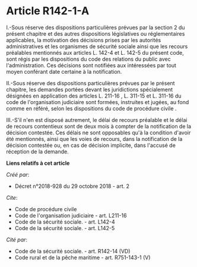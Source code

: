 # Article R142-1-A

I.-Sous réserve des dispositions particulières prévues par la section 2 du présent chapitre et des autres dispositions
législatives ou réglementaires applicables, la motivation des décisions prises par les autorités administratives et les
organismes de sécurité sociale ainsi que les recours préalables mentionnés aux articles L. 142-4 et L. 142-5 du présent code,
sont régis par les dispositions du code des relations du public avec l'administration. Ces décisions sont notifiées aux
intéressées par tout moyen conférant date certaine à la notification. 

II.-Sous réserve des dispositions particulières prévues par le présent chapitre, les demandes portées devant les juridictions
spécialement désignées en application des articles  L. 211-16 , L. 311-15 et L. 311-16 du code de l'organisation judiciaire
sont formées, instruites et jugées, au fond comme en référé, selon les dispositions du  code de procédure civile . 

III.-S'il n'en est disposé autrement, le délai de recours préalable et le délai de recours contentieux sont de deux mois à
compter de la notification de la décision contestée. Ces délais ne sont opposables qu'à la condition d'avoir été mentionnés,
ainsi que les voies de recours, dans la notification de la décision contestée ou, en cas de décision implicite, dans l'accusé
de réception de la demande.

**Liens relatifs à cet article**

_Créé par_:

  - Décret n°2018-928 du 29 octobre 2018 - art. 2

_Cite_:

  - Code de procédure civile
  - Code de l'organisation judiciaire - art. L211-16
  - Code de la sécurité sociale. - art. L142-4
  - Code de la sécurité sociale. - art. L142-5

_Cité par_:

  - Code de la sécurité sociale. - art. R142-14 (VD)
  - Code rural et de la pêche maritime - art. R751-143-1 (V)
